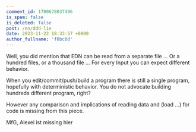 ```yaml
---
comment_id: 1700678037496
is_spam: false
is_deleted: false
post: /en/ddd-lie
date: 2023-11-22 18:33:57 +0000
author_fullname: 'f0bc0d'
---
```


Well, you did mention that EDN can be read from a separate file ...
Or a hundred files, or a thousand file ...
For every Input you can expect different behavior.

When you edit/commit/push/build a program there is still a single program,
hopefully with deterministic behavior. You do not advocate building
hundreds different program, right?

However any comparison and implications of reading data and (load ...)
for code is missing from this piece.

MfG, Alexei
ist missing hier  

